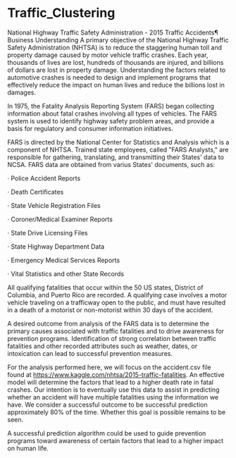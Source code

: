 # Traffic_Clustering

National Highway Traffic Safety Administration - 2015 Traffic Accidents¶
Business Understanding
A primary objective of the National Highway Traffic Safety Administration (NHTSA) is to reduce the staggering human toll and property damage caused by motor vehicle traffic crashes. Each year, thousands of lives are lost, hundreds of thousands are injured, and billions of dollars are lost in property damage. Understanding the factors related to automotive crashes is needed to design and implement programs that effectively reduce the impact on human lives and reduce the billions lost in damages.

In 1975, the Fatality Analysis Reporting System (FARS) began collecting information about fatal crashes involving all types of vehicles. The FARS system is used to identify highway safety problem areas, and provide a basis for regulatory and consumer information initiatives.

FARS is directed by the National Center for Statistics and Analysis which is a component of NHTSA. Trained state employees, called "FARS Analysts," are responsible for gathering, translating, and transmitting their States' data to NCSA. FARS data are obtained from varius States' documents, such as:

· Police Accident Reports

· Death Certificates

· State Vehicle Registration Files

· Coroner/Medical Examiner Reports

· State Drive Licensing Files

· State Highway Department Data

· Emergency Medical Services Reports

· Vital Statistics and other State Records

All qualifying fatalities that occur within the 50 US states, District of Columbia, and Puerto Rico are recorded. A qualifying case involves a motor vehicle traveling on a trafficway open to the public, and must have resulted in a death of a motorist or non-motorist within 30 days of the accident.

A desired outcome from analysis of the FARS data is to determine the primary causes associated with traffic fatalities and to drive awareness for prevention programs. Identification of strong correlation between traffic fatalities and other recorded attributes such as weather, dates, or intoxication can lead to successful prevention measures.

For the analysis performed here, we will focus on the accident.csv file found at https://www.kaggle.com/nhtsa/2015-traffic-fatalities. An effective model will determine the factors that lead to a higher death rate in fatal crashes. Our intention is to eventually use this data to assist in predicting whether an accident will have multiple fatalities using the information we have. We consider a successful outcome to be successful prediction approximately 80% of the time. Whether this goal is possible remains to be seen.

A successful prediction algorithm could be used to guide prevention programs toward awareness of certain factors that lead to a higher impact on human life.
